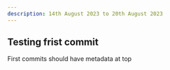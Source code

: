 ```yaml
---
description: 14th August 2023 to 20th August 2023
---
```

## Testing frist commit

First commits should have metadata at top